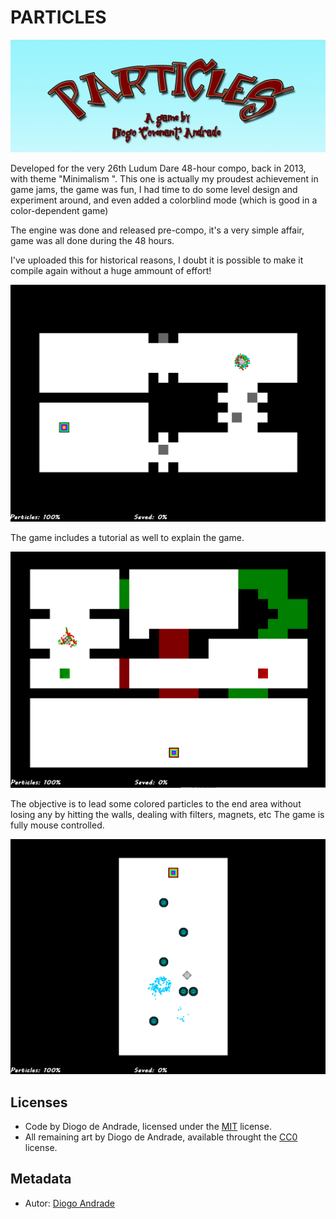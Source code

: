 # PARTICLES

![TitleImage](screenshots/title.jpg)

Developed for the very 26th Ludum Dare 48-hour compo, back in 2013, with theme "Minimalism ".
This one is actually my proudest achievement in game jams, the game was fun, I had time to do some level design and experiment around, and even added a colorblind mode (which is good in a color-dependent game)

The engine was done and released pre-compo, it's a very simple affair, game was all done during the 48 hours.

I've uploaded this for historical reasons, I doubt it is possible to make it compile again without a huge ammount of effort!

![GameScreenshot](screenshots/screen01.png)

The game includes a tutorial as well to explain the game.

![GameScreenshot](screenshots/screen02.png)

The objective is to lead some colored particles to the end area without losing any by hitting the walls, 
dealing with filters, magnets, etc
The game is fully mouse controlled.

![GameScreenshot](screenshots/screen03.png)

## Licenses

- Code by Diogo de Andrade, licensed under the [MIT] license.
- All remaining art by Diogo de Andrade, available throught the [CC0] license.

## Metadata

- Autor: [Diogo Andrade]

[Diogo Andrade]:https://github.com/DiogoDeAndrade
[CC0]:https://creativecommons.org/publicdomain/zero/1.0/
[MIT]:LICENSE
